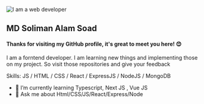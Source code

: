 ![I am a web developer ](https://pbs.twimg.com/profile_banners/1457004010871816198/1656488162/600x200)

## MD Soliman Alam Soad 
#### Thanks for visiting my GitHub profile, it's great to meet you here! 😊 

I am a forntend developer. I am learning new things and implementing those on my project. So visit those repositories and give your feedback

Skills: JS / HTML / CSS / React / ExpressJS / NodeJS / MongoDB

- 🌱 I’m currently learning Typescript, Next JS , Vue JS 
- 💬 Ask me about Html/CSS/JS/React/Express/Node 

